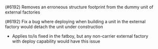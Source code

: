 (#6192) Removes an erroneous structure footprint from the dummy unit of external factories  

(#6192) Fix a bug where deploying when building a unit in the external factory would detach the unit under construction
- Applies to/is fixed in the fatboy, but any non-carrier external factory with deploy capability would have this issue
